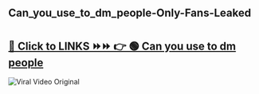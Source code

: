 
 ## Can_you_use_to_dm_people-Only-Fans-Leaked

# <h2><a href="https://clipsfans.com/Can_you_use_to_dm_people&ref=git">🔗 Click to LINKS ⏩⏩ 👉 🟢 Can you use to dm people </a></h2>

<a href="https://clipsfans.com/Can_you_use_to_dm_people&ref=git" rel="nofollow" data-target="animated-image.originalLink"><img src="https://i.ibb.co.com/xMMVF88/686577567.gif" alt="Viral Video Original" style="max-width: 100%; display: inline-block;" data-target="animated-image.originalImage"></a>
